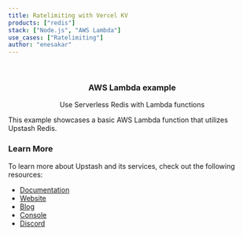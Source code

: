 ```yaml
---
title: Ratelimiting with Vercel KV
products: ["redis"]
stack: ["Node.js", "AWS Lambda"]
use_cases: ["Ratelimiting"]
author: "enesakar"
---
```



<br />
<div align="center">


  <h3 align="center">AWS Lambda example</h3>

  <p align="center">
    Use Serverless Redis with Lambda functions

  </p>
</div>


This example showcases a basic AWS Lambda function that utilizes Upstash Redis.


### Learn More

To learn more about Upstash and its services, check out the following resources:

- [Documentation](https://docs.upstash.com)
- [Website](https://upstash.com)
- [Blog](https://upstash.com/blog)
- [Console](https://console.upstash.com)
- [Discord](https://upstash.com/discord)